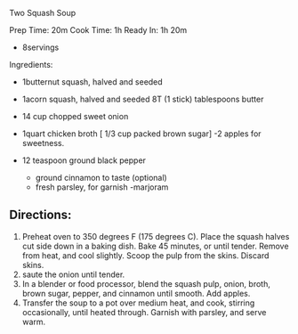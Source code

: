 Two Squash Soup 

Prep Time: 20m
Cook Time: 1h
Ready In: 1h 20m
 
- 8servings
 
Ingredients:

- 1butternut squash, halved and seeded
- 1acorn squash, halved and seeded
8T (1 stick) tablespoons butter
- 14 cup chopped sweet onion
- 1quart chicken broth
[ 1/3 cup packed brown sugar]
-2 apples for sweetness.  

- 12 teaspoon ground black pepper
    * ground cinnamon to taste (optional)
    * fresh parsley, for garnish
-marjoram

## Directions:

   1. Preheat oven to 350 degrees F (175 degrees C). Place the squash halves cut side down in a baking dish. Bake 45 minutes, or until tender. Remove from heat, and cool slightly. Scoop the pulp from the skins. Discard skins.
   2. saute the onion until tender.
   3. In a blender or food processor, blend the squash pulp, onion, broth, brown sugar, pepper, and cinnamon until smooth. Add apples.
   4. Transfer the soup to a pot over medium heat, and cook, stirring occasionally, until heated through. Garnish with parsley, and serve warm.

